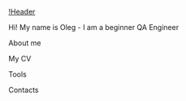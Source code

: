 [!Header](https://github.com/Oleg22Kaz/Oleg22Kaz/blob/main/assets/screenshot.png)

Hi! My name is Oleg - I am a beginner QA Engineer

About me

My CV

Tools

Сontacts
